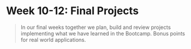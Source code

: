 # Week 10-12: Final Projects

> In our final weeks together we plan, build and review projects implementing what we have learned in the Bootcamp.  Bonus points for real world applications.